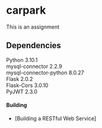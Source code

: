 # carpark
This is an assignment

## Dependencies
Python                   3.10.1 <br />
mysql-connector          2.2.9 <br />
mysql-connector-python   8.0.27  <br />
Flask                    2.0.2 <br />
Flask-Cors               3.0.10 <br />
PyJWT                    2.3.0 <br />


#### Building 
* [Building a RESTful Web Service]

